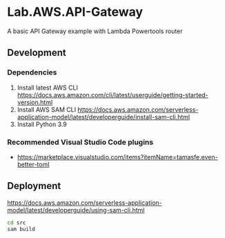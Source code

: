 # Lab.AWS.API-Gateway

A basic API Gateway example with Lambda Powertools router

## Development

### Dependencies

1. Install latest AWS CLI https://docs.aws.amazon.com/cli/latest/userguide/getting-started-version.html
2. Install AWS SAM CLI https://docs.aws.amazon.com/serverless-application-model/latest/developerguide/install-sam-cli.html
3. Install Python 3.9


### Recommended Visual Studio Code plugins

* https://marketplace.visualstudio.com/items?itemName=tamasfe.even-better-toml


## Deployment

https://docs.aws.amazon.com/serverless-application-model/latest/developerguide/using-sam-cli.html

```sh
cd src
sam build
```
